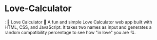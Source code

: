 # Love-Calculator
:  💖 Love Calculator 🔢 A fun and simple Love Calculator web app built with HTML, CSS, and JavaScript. It takes two names as input and generates a random compatibility percentage to see how "in love" you are 💘.  
